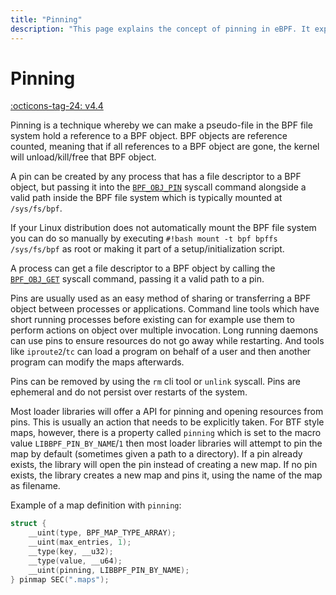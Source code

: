 ```yaml
---
title: "Pinning"
description: "This page explains the concept of pinning in eBPF. It explains what pinning is, how to use it, and when to use it."
---
```

# Pinning

[:octicons-tag-24: v4.4](https://github.com/torvalds/linux/commit/b2197755b2633e164a439682fb05a9b5ea48f706)

Pinning is a technique whereby we can make a pseudo-file in the BPF file system hold a reference to a BPF object. BPF objects are reference counted, meaning that if all references to a BPF object are gone, the kernel will unload/kill/free that BPF object.

A pin can be created by any process that has a file descriptor to a BPF object, but passing it into the [`BPF_OBJ_PIN`](../syscall/BPF_OBJ_PIN.md) syscall command alongside a valid path inside the BPF file system which is typically mounted at `/sys/fs/bpf`.

If your Linux distribution does not automatically mount the BPF file system you can do so manually by executing `#!bash mount -t bpf bpffs /sys/fs/bpf` as root or making it part of a setup/initialization script.

A process can get a file descriptor to a BPF object by calling the [`BPF_OBJ_GET`](../syscall/BPF_OBJ_GET.md) syscall command, passing it a valid path to a pin.

Pins are usually used as an easy method of sharing or transferring a BPF object between processes or applications. Command line tools which have short running processes before existing can for example use them to perform actions on object over multiple invocation. Long running daemons can use pins to ensure resources do not go away while restarting. And tools like `iproute2`/`tc` can load a program on behalf of a user and then another program can modify the maps afterwards.

Pins can be removed by using the `rm` cli tool or `unlink` syscall. Pins are ephemeral and do not persist over restarts of the system.

Most loader libraries will offer a API for pinning and opening resources from pins. This is usually an action that needs to be explicitly taken. For BTF style maps, however, there is a property called `pinning` which is set to the macro value `LIBBPF_PIN_BY_NAME`/`1` then most loader libraries will attempt to pin the map by default (sometimes given a path to a directory). If a pin already exists, the library will open the pin instead of creating a new map. If no pin exists, the library creates a new map and pins it, using the name of the map as filename.

Example of a map definition with `pinning`:
```c
struct {
	__uint(type, BPF_MAP_TYPE_ARRAY);
	__uint(max_entries, 1);
	__type(key, __u32);
	__type(value, __u64);
	__uint(pinning, LIBBPF_PIN_BY_NAME);
} pinmap SEC(".maps");
```
